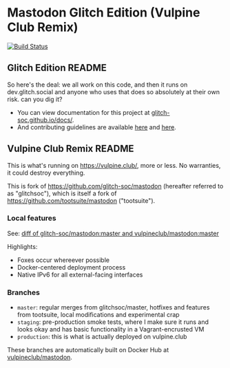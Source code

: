#  Mastodon Glitch Edition (Vulpine Club Remix)  #

[![Build Status](https://travis-ci.org/vulpineclub/mastodon.svg?branch=master)](https://travis-ci.org/vulpineclub/mastodon)

## Glitch Edition README ##

So here's the deal: we all work on this code, and then it runs on dev.glitch.social and anyone who uses that does so absolutely at their own risk. can you dig it?

- You can view documentation for this project at [glitch-soc.github.io/docs/](https://glitch-soc.github.io/docs/).
- And contributing guidelines are available [here](CONTRIBUTING.md) and [here](https://glitch-soc.github.io/docs/contributing/).

## Vulpine Club Remix README ##

This is what's running on https://vulpine.club/, more or less. No warranties, it could destroy everything. 

This is fork of https://github.com/glitch-soc/mastodon (hereafter referred to as "glitchsoc"), which is itself a fork of https://github.com/tootsuite/mastodon ("tootsuite").

### Local features ###

See: [diff of glitch-soc/mastodon:master and vulpineclub/mastodon:master](https://github.com/glitch-soc/mastodon/compare/master...vulpineclub:master)

Highlights:

- Foxes occur whereever possible
- Docker-centered deployment process
- Native IPv6 for all external-facing interfaces

### Branches ###

- `master`: regular merges from glitchsoc/master, hotfixes and features from tootsuite, local modifications and experimental crap
- `staging`: pre-production smoke tests, where I make sure it runs and looks okay and has basic functionality in a Vagrant-encrusted VM
- `production`: this is what is actually deployed on vulpine.club

These branches are automatically built on Docker Hub at [vulpineclub/mastodon](https://hub.docker.com/r/vulpineclub/mastodon/).
